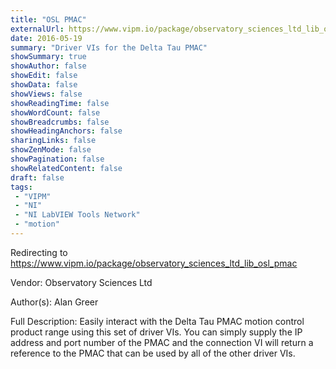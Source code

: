 ```yaml
---
title: "OSL PMAC"
externalUrl: https://www.vipm.io/package/observatory_sciences_ltd_lib_osl_pmac
date: 2016-05-19
summary: "Driver VIs for the Delta Tau PMAC"
showSummary: true
showAuthor: false
showEdit: false
showData: false
showViews: false
showReadingTime: false
showWordCount: false
showBreadcrumbs: false
showHeadingAnchors: false
sharingLinks: false
showZenMode: false
showPagination: false
showRelatedContent: false
draft: false
tags:
 - "VIPM"
 - "NI"
 - "NI LabVIEW Tools Network"
 - "motion"
---
```


Redirecting to https://www.vipm.io/package/observatory_sciences_ltd_lib_osl_pmac

Vendor: Observatory Sciences Ltd

Author(s): Alan Greer
 
Full Description:
Easily interact with the Delta Tau PMAC motion control product range using this set of driver VIs.  You can simply supply the IP address and port number of the PMAC and the connection VI will return a reference to the PMAC that can be used by all of the other driver VIs.